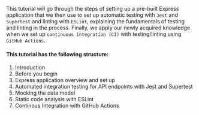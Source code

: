 <!-- Continuous integration (CI) is the practice of automating the integration of code changes from multiple contributors into a single software project. It’s a primary DevOps best practice, allowing developers to frequently merge code changes into a central repository where builds and tests then run. Automated tools are used to assert the new code’s correctness before integration. -->

This tutorial will go through the steps of setting up a pre-built Express application that we then use to set up automatic testing with `Jest` and `Supertest` and linting with `ESLint`, explaining the fundamentals of testing and linting in the process. Finally, we apply our newly acquired knowledge when we set up `continuous integration (CI)` with testing/linting using `GitHub Actions`.

#### This tutorial has the following structure:
1. Introduction
2. Before you begin
3. Express application overview and set up
4. Automated integration testing for API endpoints with Jest and Supertest
5. Mocking the data model
6. Static code analysis with ESLint
7. Continous Integration with GitHub Actions